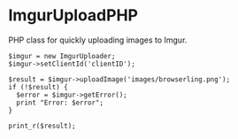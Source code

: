 # ImgurUploadPHP

PHP class for quickly uploading images to Imgur.

```
$imgur = new ImgurUploader;
$imgur->setClientId('clientID');

$result = $imgur->uploadImage('images/browserling.png');
if (!$result) {
  $error = $imgur->getError();
  print "Error: $error";
}

print_r($result);
```
